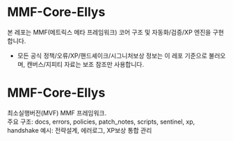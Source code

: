 # MMF-Core-Ellys

본 레포는 MMF(메트릭스 메타 프레임워크) 코어 구조 및 자동화/검증/XP 엔진을 구현합니다.
- 모든 공식 정책/오류/XP/핸드셰이크/시그니처보상 정보는 이 레포 기준으로 불러오며, 캔버스/지피티 자료는 보조 참조만 사용합니다.

# MMF-Core-Ellys
최소실행버전(MVF) MMF 프레임워크.  
주요 구조: docs, errors, policies, patch_notes, scripts, sentinel, xp, handshake
예시: 전략설계, 에러로그, XP보상 통합 관리

